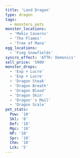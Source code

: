 ```yaml
---
title: 'Land Dragon'
type: dragon
tags:
  - monsters_pets
monster_locations:
  - 'Mekiv Caverns'
  - 'The Flames'
  - 'Tree of Mana'
egg_locations:
  - 'Fieg Snowfields'
syncro_effect: 'ATTK: Demonics'
sell_price: '5000'
monster_drops:
  - 'Exp + Lucre'
  - 'Exp + Lucre'
  - 'Dragon Steak'
  - 'Dragon Breath'
  - 'Dragon Blood'
  - 'Dragon Skin'
  - 'Dragon''s Mail'
  - 'Dragon Scale'
pet_stats:
  Pow: '10'
  Skl: '8'
  Def: '10'
  Mgc: '10'
  HP: '10'
  Spr: '10'
  Chm: '10'
  Lck: '5'
---
```

